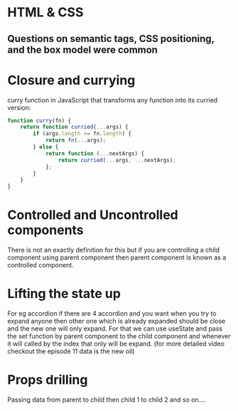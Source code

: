 # HTML & CSS

## Questions on semantic tags, CSS positioning, and the box model were common

# Closure and currying


curry function in JavaScript that transforms any function into its curried version:

```js
function curry(fn) {
    return function curried(...args) {
        if (args.length >= fn.length) {
            return fn(...args);
        } else {
            return function (...nextArgs) {
                return curried(...args, ...nextArgs);
            };
        }
    }
}

```
# Controlled and Uncontrolled components 

There is not an exactly definition for this but if you are controlling a child component using parent component then parent component is known as a controlled component.

# Lifting the state up

For eg accordion if there are 4 accordion and you want when you try to expand anyone then other one which is already expanded should be close and the new one will only expand. For that we can use useState and pass the set function by parent component to the child component and whenever it will called by the index that only will be expand. (for more detailed video checkout the episode 11 data is the new oil)

# Props drilling

Passing data from parent to child then child 1 to child 2 and so on....

